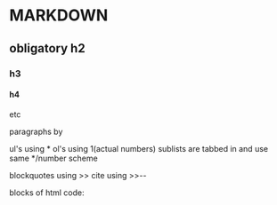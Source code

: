 # MARKDOWN

## obligatory h2

### h3

#### h4

etc

paragraphs by <returns>

ul's using <tab>*
ol's using <tab>1(actual numbers)
	sublists are tabbed in and use same */number scheme

blockquotes using >>
cite using >>--

blocks of html code:
<html>
<body>

</body>
</html>
